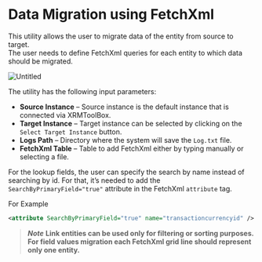 # Data Migration using FetchXml

This utility allows the user to migrate data of the entity from source to target. \
The user needs to define FetchXml queries for each entity to which data should be migrated.   

![Untitled](https://user-images.githubusercontent.com/60586462/201646610-1670de23-7695-411a-87f5-74db0c99185a.png)

The utility has the following input parameters: 

- **Source Instance** – Source instance is the default instance that is connected via XRMToolBox. 
- **Target Instance** – Target instance can be selected by clicking on the `Select Target Instance` button. 
- **Logs Path** – Directory where the system will save the `Log.txt` file. 
- **FetchXml Table** – Table to add FetchXml either by typing manually or selecting a file. 

For the lookup fields, the user can specify the search by name instead of searching by id. For that, it’s needed to add the `SearchByPrimaryField="true"` attribute in the FetchXml `attribute` tag. 

For Example
```xml
<attribute SearchByPrimaryField="true" name="transactioncurrencyid" />
```

> ***Note*** **Link entities can be used only for filtering or sorting purposes. For field values migration each FetchXml grid line should represent only one entity.** 

